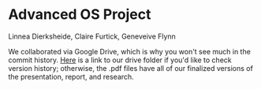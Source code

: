 # Advanced OS Project

Linnea Dierksheide, Claire Furtick, Geneveive Flynn

We collaborated via Google Drive, which is why you won't see much in the commit history. [Here](https://drive.google.com/drive/folders/1ousg-kfdJTDyCZgaoKJNHVJ1j8__dLtu?usp=sharing) is a link to our drive folder if you'd like to check version history; otherwise, the .pdf files have all of our finalized versions of the presentation, report, and research.
